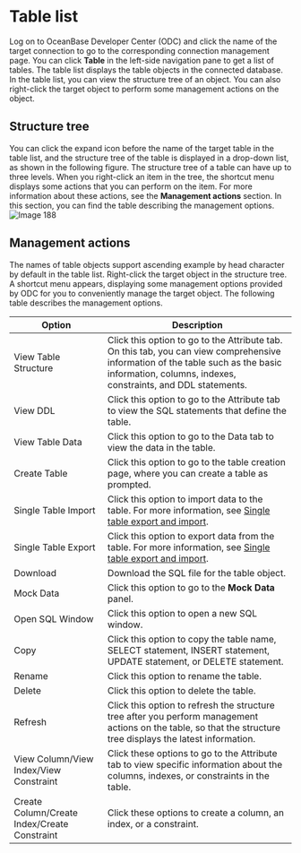 Table list 
===============================

Log on to OceanBase Developer Center (ODC) and click the name of the target connection to go to the corresponding connection management page. You can click **Table** in the left-side navigation pane to get a list of tables. The table list displays the table objects in the connected database. In the table list, you can view the structure tree of an object. You can also right-click the target object to perform some management actions on the object. 

Structure tree 
-----------------------------------

You can click the expand icon before the name of the target table in the table list, and the structure tree of the table is displayed in a drop-down list, as shown in the following figure. The structure tree of a table can have up to three levels. When you right-click an item in the tree, the shortcut menu displays some actions that you can perform on the item. For more information about these actions, see the **Management actions** section. In this section, you can find the table describing the management options.
![Image 188](https://obbusiness-private.oss-cn-shanghai.aliyuncs.com/doc/img/odc/%E8%A1%A8%E5%88%97%E8%A1%A8-EN.png)

Management actions 
---------------------------------------

The names of table objects support ascending example by head character by default in the table list.
Right-click the target object in the structure tree. A shortcut menu appears, displaying some management options provided by ODC for you to conveniently manage the target object. The following table describes the management options.



|                    Option                    |                                                                                           Description                                                                                            |
|----------------------------------------------|--------------------------------------------------------------------------------------------------------------------------------------------------------------------------------------------------|
| View Table Structure                         | Click this option to go to the Attribute tab. On this tab, you can view comprehensive information of the table such as the basic information, columns, indexes, constraints, and DDL statements. |
| View DDL                                     | Click this option to go to the Attribute tab to view the SQL statements that define the table.                                                                                                   |
| View Table Data                              | Click this option to go to the Data tab to view the data in the table.                                                                                                                           |
| Create Table                                 | Click this option to go to the table creation page, where you can create a table as prompted.                                                                                                    |
| Single Table Import                          | Click this option to import data to the table. For more information, see [Single table export and import](../../6.web-odc-use-tools/1.web-odc-data-export-and-import/4.web-odc-single-table-export-and-import.md).                                          |
| Single Table Export                          | Click this option to export data from the table. For more information, see [Single table export and import](../../6.web-odc-use-tools/1.web-odc-data-export-and-import/4.web-odc-single-table-export-and-import.md).                                        |
| Download                                    | Download the SQL file for the table object.   |
| Mock Data                                    | Click this option to go to the **Mock Data** panel.   |
| Open SQL Window                              | Click this option to open a new SQL window.                                                                                                                                                      |
| Copy                                         | Click this option to copy the table name, SELECT statement, INSERT statement, UPDATE statement, or DELETE statement.                                                                             |
| Rename                                       | Click this option to rename the table.                                                                                                                                                           |
| Delete                                       | Click this option to delete the table.                                                                                                                                                           |
| Refresh                                      | Click this option to refresh the structure tree after you perform management actions on the table, so that the structure tree displays the latest information.                                   |
| View Column/View Index/View Constraint       | Click these options to go to the Attribute tab to view specific information about the columns, indexes, or constraints in the table.                                                             |
| Create Column/Create Index/Create Constraint | Click these options to create a column, an index, or a constraint. |


